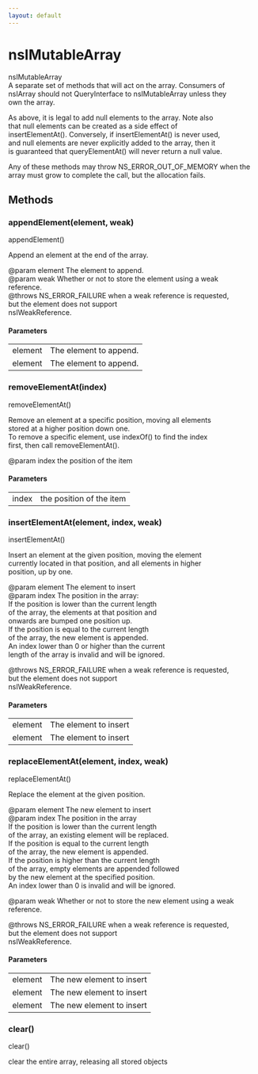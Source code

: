 ```yaml
---
layout: default
---
```


# nsIMutableArray #
  
nsIMutableArray  
A separate set of methods that will act on the array. Consumers of  
nsIArray should not QueryInterface to nsIMutableArray unless they  
own the array.  
  
As above, it is legal to add null elements to the array. Note also  
that null elements can be created as a side effect of  
insertElementAt(). Conversely, if insertElementAt() is never used,  
and null elements are never explicitly added to the array, then it  
is guaranteed that queryElementAt() will never return a null value.  
  
Any of these methods may throw NS_ERROR_OUT_OF_MEMORY when the  
array must grow to complete the call, but the allocation fails.  
  

## Methods ##

### appendElement(element, weak) ###
  
appendElement()  
  
Append an element at the end of the array.  
  
@param element The element to append.  
@param weak    Whether or not to store the element using a weak  
               reference.  
@throws NS_ERROR_FAILURE when a weak reference is requested,  
                         but the element does not support  
                         nsIWeakReference.  
  

#### Parameters ####

<table>

<tr>
<td>element</td>
<td>The element to append.  
</td>
</tr>

<tr>
<td>element</td>
<td>The element to append.  
</td>
</tr>

</table>

### removeElementAt(index) ###
  
removeElementAt()  
  
Remove an element at a specific position, moving all elements  
stored at a higher position down one.  
To remove a specific element, use indexOf() to find the index  
first, then call removeElementAt().  
  
@param index the position of the item  
  
  

#### Parameters ####

<table>

<tr>
<td>index</td>
<td>the position of the item  
</td>
</tr>

</table>

### insertElementAt(element, index, weak) ###
  
insertElementAt()  
  
Insert an element at the given position, moving the element   
currently located in that position, and all elements in higher  
position, up by one.  
  
@param element The element to insert  
@param index   The position in the array:  
               If the position is lower than the current length  
               of the array, the elements at that position and  
               onwards are bumped one position up.  
               If the position is equal to the current length  
               of the array, the new element is appended.  
               An index lower than 0 or higher than the current  
               length of the array is invalid and will be ignored.  
  
@throws NS_ERROR_FAILURE when a weak reference is requested,  
                         but the element does not support  
                         nsIWeakReference.  
  

#### Parameters ####

<table>

<tr>
<td>element</td>
<td>The element to insert  
</td>
</tr>

<tr>
<td>element</td>
<td>The element to insert  
</td>
</tr>

</table>

### replaceElementAt(element, index, weak) ###
  
replaceElementAt()  
  
Replace the element at the given position.  
  
@param element The new element to insert  
@param index   The position in the array  
               If the position is lower than the current length  
               of the array, an existing element will be replaced.  
               If the position is equal to the current length  
               of the array, the new element is appended.  
               If the position is higher than the current length  
               of the array, empty elements are appended followed  
               by the new element at the specified position.  
               An index lower than 0 is invalid and will be ignored.  
  
@param weak    Whether or not to store the new element using a weak  
               reference.  
  
@throws NS_ERROR_FAILURE when a weak reference is requested,  
                         but the element does not support  
                         nsIWeakReference.  
  

#### Parameters ####

<table>

<tr>
<td>element</td>
<td>The new element to insert  
</td>
</tr>

<tr>
<td>element</td>
<td>The new element to insert  
</td>
</tr>

<tr>
<td>element</td>
<td>The new element to insert  
</td>
</tr>

</table>

### clear() ###
  
clear()  
  
clear the entire array, releasing all stored objects  
  
